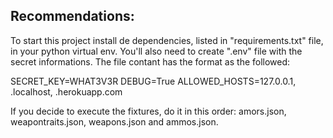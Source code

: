 ## Recommendations:
To start this project install de dependencies, listed in "requirements.txt" file, in your python virtual env.
You'll also need to create  ".env" file with the secret informations. The file contant has the format as the followed:
 
 SECRET_KEY=WHAT3V3R
 DEBUG=True
 ALLOWED_HOSTS=127.0.0.1, .localhost, .herokuapp.com
 
If you decide to execute the fixtures, do it in this order:
amors.json, weapontraits.json, weapons.json and ammos.json.
